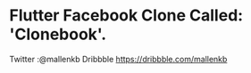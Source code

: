 # Flutter Facebook Clone Called: 'Clonebook'.

Twitter :@mallenkb
Dribbble https://dribbble.com/mallenkb
